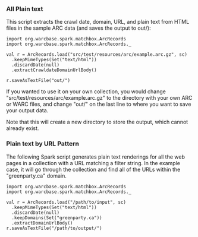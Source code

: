 ### All Plain text

This script extracts the crawl date, domain, URL, and plain text from HTML files in the sample ARC data (and saves the output to out/):

```
import org.warcbase.spark.matchbox.ArcRecords
import org.warcbase.spark.matchbox.ArcRecords._

val r = ArcRecords.load("src/test/resources/arc/example.arc.gz", sc)
  .keepMimeTypes(Set("text/html"))
  .discardDate(null)
  .extractCrawldateDomainUrlBody()

r.saveAsTextFile("out/")
```

If you wanted to use it on your own collection, you would change "src/test/resources/arc/example.arc.gz" to the directory with your own ARC or WARC files, and change "out/" on the last line to where you want to save your output data.

Note that this will create a new directory to store the output, which cannot already exist.

### Plain text by URL Pattern

The following Spark script generates plain text renderings for all the web pages in a collection with a URL matching a filter string. In the example case, it will go through the collection and find all of the URLs within the "greenparty.ca" domain.

```
import org.warcbase.spark.matchbox.ArcRecords
import org.warcbase.spark.matchbox.ArcRecords._

val r = ArcRecords.load("/path/to/input", sc)
  .keepMimeTypes(Set("text/html"))
  .discardDate(null)
  .keepDomains(Set("greenparty.ca"))
  .extractDomainUrlBody()
r.saveAsTextFile("/path/to/output/")
```